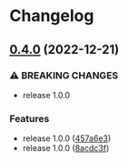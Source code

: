 # Changelog

## [0.4.0](https://www.github.com/zshannon/cloudwatchlogger/compare/v0.3.0...v0.4.0) (2022-12-21)


### ⚠ BREAKING CHANGES

* release 1.0.0

### Features

* release 1.0.0 ([457a6e3](https://www.github.com/zshannon/cloudwatchlogger/commit/457a6e3122baeddfc6875db22500cf134f261ee4))
* release 1.0.0 ([8acdc3f](https://www.github.com/zshannon/cloudwatchlogger/commit/8acdc3f5e274d4d7cd669dfeb9b28c8696582f10))
